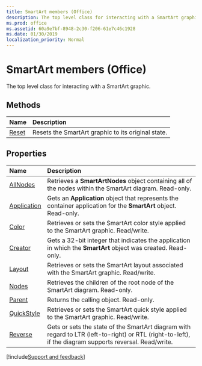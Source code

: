```yaml
---
title: SmartArt members (Office)
description: The top level class for interacting with a SmartArt graphic.
ms.prod: office
ms.assetid: 60a9e7bf-8948-2c30-f206-61e7c46c1928
ms.date: 01/30/2019
localization_priority: Normal
---
```



# SmartArt members (Office)

The top level class for interacting with a SmartArt graphic.


## Methods

|Name|Description|
|:-----|:-----|
|[Reset](../../Office.SmartArt.Reset.md)|Resets the SmartArt graphic to its original state.|


## Properties

|Name|Description|
|:-----|:-----|
|[AllNodes](../../Office.SmartArt.AllNodes.md)|Retrieves a **SmartArtNodes** object containing all of the nodes within the SmartArt diagram. Read-only.|
|[Application](../../Office.SmartArt.Application.md)|Gets an **Application** object that represents the container application for the **SmartArt** object. Read-only.|
|[Color](../../Office.SmartArt.Color.md)|Retrieves or sets the SmartArt color style applied to the SmartArt graphic. Read/write.|
|[Creator](../../Office.SmartArt.Creator.md)|Gets a 32-bit integer that indicates the application in which the **SmartArt** object was created. Read-only.|
|[Layout](../../Office.SmartArt.Layout.md)|Retrieves or sets the SmartArt layout associated with the SmartArt graphic. Read/write.|
|[Nodes](../../Office.SmartArt.Nodes.md)|Retrieves the children of the root node of the SmartArt diagram. Read-only.|
|[Parent](../../Office.SmartArt.Parent.md)|Returns the calling object. Read-only.|
|[QuickStyle](../../Office.SmartArt.QuickStyle.md)|Retrieves or sets the SmartArt quick style applied to the SmartArt graphic. Read/write.|
|[Reverse](../../Office.SmartArt.Reverse.md)|Gets or sets the state of the SmartArt diagram with regard to LTR (left-to-right) or RTL (right-to-left), if the diagram supports reversal. Read/write.|

[!include[Support and feedback](~/includes/feedback-boilerplate.md)]